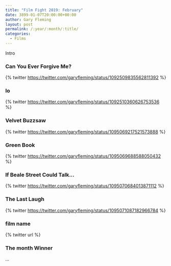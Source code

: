 ```yaml
---
title: "Film Fight 2019: February"
date: 3899-01-07T20:00:00+00:00
author: Gary Fleming
layout: post
permalink: /:year/:month/:title/
categories:
  - Films
---
```


Intro

### Can You Ever Forgive Me?

{% twitter https://twitter.com/garyfleming/status/1092509835562811392 %}

### Io

{% twitter https://twitter.com/garyfleming/status/1092510360626753536 %}

### Velvet Buzzsaw

{% twitter https://twitter.com/garyfleming/status/1095069217521573888 %}

### Green Book

{% twitter https://twitter.com/garyfleming/status/1095069688588050432 %}

### If Beale Street Could Talk...

{% twitter https://twitter.com/garyfleming/status/1095070684013871112 %}

### The Last Laugh

{% twitter https://twitter.com/garyfleming/status/1095071087182966784 %}

### film name

{% twitter url %}


### The month Winner

...

